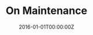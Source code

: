 ---
date: 2016-01-01T00:00:00Z
title: "On Maintenance"
published: true
categories: [Craftsmanship]
type: article
external: false
---